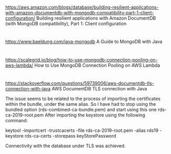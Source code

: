 
#
https://aws.amazon.com/blogs/database/building-resilient-applications-with-amazon-documentdb-with-mongodb-compatibility-part-1-client-configuration/
Building resilient applications with Amazon DocumentDB (with MongoDB compatibility), Part 1: Client configuration

#
https://www.baeldung.com/java-mongodb
A Guide to MongoDB with Java

#
https://scalegrid.io/blog/how-to-use-mongodb-connection-pooling-on-aws-lambda/
How to Use MongoDB Connection Pooling on AWS Lambda

#
https://stackoverflow.com/questions/59739006/aws-documentdb-tls-connection-with-java
AWS DocumentDB TLS connection with Java

The issue seems to be related to the process of importing the certificates within the bundle, under the same alias.
So I have had to stop using the bundled option (rds-combined-ca-bundle.pem) and start using this one rds-ca-2019-root.pem
After importing the keystore using the following command:

keytool -importcert -trustcacerts -file rds-ca-2019-root.pem -alias rds19 -keystore rds-ca-certs -storepass keyStorePassword

Connectivity with the database under TLS was achieved.
